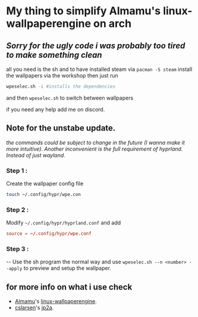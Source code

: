 # My thing to simplify Almamu's linux-wallpaperengine on arch
*Sorry for the ugly code i was probably too tired to make something clean*
--
all you need is the sh and to have installed steam via 
```pacman -S steam```
install the wallpapers via the workshop
then just run 
```sh
wpeselec.sh -i #installs the dependencies
```
and then `wpeselec.sh` to switch between wallpapers

if you need any help add me on discord.
## Note for the unstabe update.
*the commands could be subject to change in the future (I wanna make it more intuitive).
Another inconvenient is the full requirement of hyprland. Instead of just wayland.*
### Step 1 :
Create the wallpaper config file
```sh
touch ~/.config/hypr/wpe.con
```
### Step 2 :
Modify `~/.config/hypr/hyprland.conf` and add 
```conf
source = ~/.config/hypr/wpe.conf
```
### Step 3 :
--
Use the sh program the normal way and use `wpeselec.sh --n <number> --apply` to preview and setup the wallpaper.

## for more info on what i use check
- [Almamu](https://github.com/Almamu)'s [linux-wallpaperengine](https://github.com/Almamu/linux-wallpaperengine).
- [cslarsen](https://github.com/cslarsen)'s [jp2a](https://github.com/cslarsen/jp2a).
